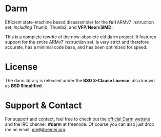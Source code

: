# Darm

Efficient state-machine based disassembler for the **full** ARMv7 instruction
set, *including* Thumb, Thumb2, and **VFP**/**Neon**/**SIMD**.

This is a complete rewrite of the now-obsolete old darm project. It features
support for the entire ARMv7 instruction set, is very strict and therefore
accurate, has a minimal code base, and has been optimized for speed.

# License

The darm library is released under the **BSD 3-Clause License**, also known
as **BSD Simplified**.

# Support & Contact

For support and contact, feel free to check out the
[official Darm website][website] and the IRC channel, **#darm** at freenode.
Of course you can also just drop me an email: [me@jbremer.org][email].

[website]: http://darm.re/
[email]: mailto:me@jbremer.org
